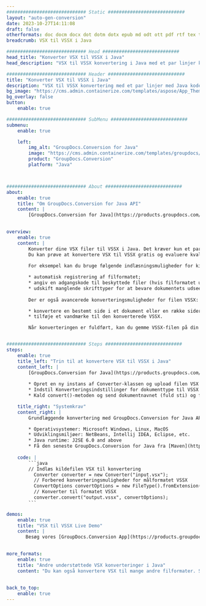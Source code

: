 ```yaml
---
############################# Static ############################
layout: "auto-gen-conversion"
date: 2023-10-27T14:11:08
draft: false
otherformats: doc docm docx dot dotm dotx epub md odt ott pdf rtf tex txt vdx vsdm vsdx vssm vssx vstm vstx vsx vtx xps
breadcrumb: VSX til VSSX i Java

############################# Head ############################
head_title: "Konverter VSX til VSSX i Java"
head_description: "VSX til VSSX konvertering i Java med et par linjer kode. Konverter over 160 filformater ved hjælp af GroupDocs dokumentkonverterings-API for Java"

############################# Header ############################
title: "Konverter VSX til VSSX i Java"
description: "VSX til VSSX konvertering med et par linjer med Java kode"
bg_image: "https://cms.admin.containerize.com/templates/aspose/App_Themes/V3/images/bg/header1.png"
bg_overlay: false
button:
    enable: true

############################# SubMenu ############################
submenu:
    enable: true

    left:
        img_alt: "GroupDocs.Conversion for Java"
        image: "https://cms.admin.containerize.com/templates/groupdocs/images/product-logos/90x90-noborder/groupdocs-conversion-java.png"
        product: "GroupDocs.Conversion"
        platform: "Java"



############################# About ############################
about:
    enable: true
    title: "Om GroupDocs.Conversion for Java API"
    content: |
        [GroupDocs.Conversion for Java](https://products.groupdocs.com/conversion/java/) er en avanceret filformatkonverterings-API til konvertering mellem populære billed- og dokumentformater såsom Microsoft Office, OpenDocument, PDF, HTML, e-mail, CAD. og meget mere med blot et par linjer kode. Den native API registrerer automatisk formaterne af de originale dokumenter og tilbyder mange muligheder for at tilpasse de konverterede dokumenter. Sammen med funktionen til at udtrække information fra et dokument, understøtter den også caching af konverteringsresultaterne til den lokale disk som standard. Enhver form for cachelagring kan dog understøttes ved at implementere de passende grænseflader - Amazon S3, Dropbox, Google Drive, Windows Azure, Reddis eller andre.
    

overview:
    enable: true
    content: |
        Konverter dine VSX filer til VSSX i Java. Det kræver kun et par linjer med Java kode på enhver platform efter eget valg, såsom Windows, Linux, macOS.
        Du kan prøve at konvertere VSX til VSSX gratis og evaluere kvaliteten af ​​konverteringsresultaterne. Sammen med simple filkonverteringsscripts kan du prøve mere sofistikerede muligheder for at indlæse VSX-kildefilen og gemme VSSX-outputtet. 
        
        For eksempel kan du bruge følgende indlæsningsmuligheder for kilden VSX:

        * automatisk registrering af filformatet;
        * angiv en adgangskode til beskyttede filer (hvis filformatet understøtter det);
        * udskift manglende skrifttyper for at bevare dokumentets udseende.
        
        Der er også avancerede konverteringsmuligheder for filen VSSX:

        * konvertere en bestemt side i et dokument eller en række sider;
        * tilføje et vandmærke til den konverterede VSSX.

        Når konverteringen er fuldført, kan du gemme VSSX-filen på din lokale filsti eller på et tredjepartslager såsom FTP, Amazon S3, Google Drive, Dropbox osv. Bemærk venligst - for at konvertere VSX til VSSX, behøver du ikke installere yderligere software, såsom MS Office, Open Office, Adobe Acrobat Reader osv.


############################# Steps ############################
steps:
    enable: true
    title_left: "Trin til at konvertere VSX til VSSX i Java"
    content_left: |
        [GroupDocs.Conversion for Java](https://products.groupdocs.com/conversion/java/) giver udviklere mulighed for nemt at konvertere VSX fil til VSSX med et par linjer kode.
        
        * Opret en ny instans af Converter-klassen og upload filen VSX med den fulde sti
        * Indstil Konverteringsindstillinger for dokumenttype til VSSX
        * Kald convert()-metoden og send dokumentnavnet (fuld sti) og formatet (VSSX) som en parameter

    title_right: "Systemkrav"
    content_right: |
        Grundlæggende konvertering med GroupDocs.Conversion for Java API kan udføres med blot et par linjer kode. Vores API'er understøttes på alle større platforme og operativsystemer. Før du udfører koden nedenfor, skal du sørge for, at du har følgende forudsætninger installeret på dit system.

        * Operativsystemer: Microsoft Windows, Linux, MacOS
        * Udviklingsmiljøer: NetBeans, Intellij IDEA, Eclipse, etc.
        * Java runtime: J2SE 6.0 and above
        * Få den seneste GroupDocs.Conversion for Java fra [Maven](https://repository.groupdocs.com/webapp/#/artifacts/browse/tree/General/repo/com/groupdocs/groupdocs-conversion)
         
    code: |
        ```java    
        // Indlæs kildefilen VSX til konvertering
          Converter converter = new Converter("input.vsx");
          // Forbered konverteringsmuligheder for målformatet VSSX
          ConvertOptions convertOptions = new FileType().fromExtension("vssx").getConvertOptions();
          // Konverter til formatet VSSX
          converter.convert("output.vssx", convertOptions);
        ```

demos:
    enable: true
    title: "VSX til VSSX Live Demo"
    content: |
       Besøg vores [GroupDocs.Conversion App](https://products.groupdocs.app/conversion/family) websted, og prøv VSX til VSSX konvertering nu. Den gratis demo har følgende fordele
          

more_formats:
    enable: true
    title: "Andre understøttede VSX konverteringer i Java"
    content: "Du kan også konvertere VSX til mange andre filformater. Se venligst listen nedenfor."
       
       
back_to_top:
    enable: true
---
```

